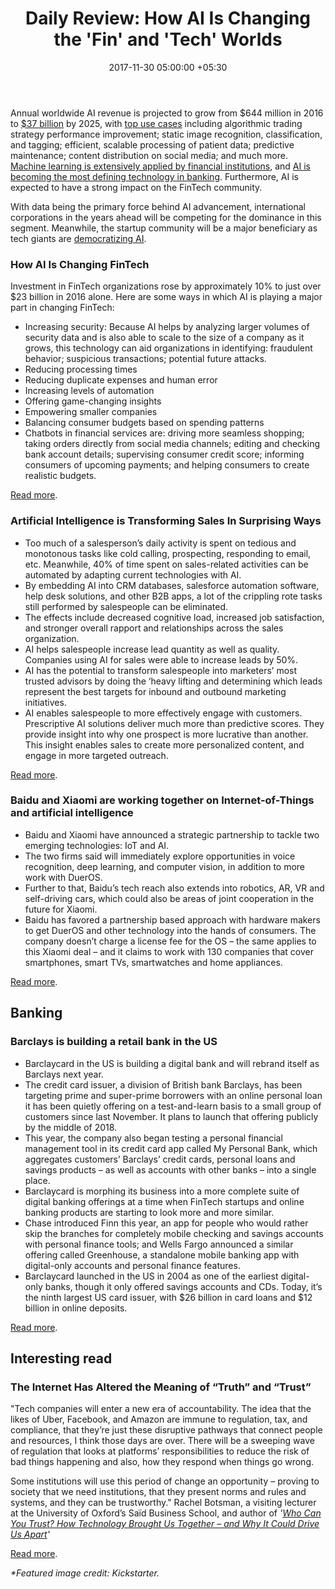 ﻿---
title: 'Daily Review: How AI Is Changing the ''Fin'' and ''Tech'' Worlds'
date: 2017-11-30 05:00:00 +05:30
categories:
- Artificial Intelligence
- Enabling Technologies
- Fintech
- Insights
tags:
- Artificial Intelligence
- Enabling Technologies
- Asia
- Europe
- insights
- US
Person: Elena Mesropyan
category:
- Enabling Technologies
- Artificial Intelligence
- Fintech
- Insights
Markets:
- Artificial Intelligence
- Enabling Technologies
- Asia
- Europe
- insights
- US
type: post
status: publish
layout: post
---

<p>Annual worldwide AI revenue is projected to grow from $644 million in 2016 to <a href="http://www.businesswire.com/news/home/20160825006052/en/Artificial-Intelligence-Revenue-Reach-36.8-Billion-Worldwide">$37 billion</a> by 2025, with <a href="https://www.top500.org/news/market-for-artificial-intelligence-projected-to-hit-36-billion-by-2025/">top use cases</a> including algorithmic trading strategy performance improvement; static image recognition, classification, and tagging; efficient, scalable processing of patient data; predictive maintenance; content distribution on social media; and much more. <a href="https://letstalkpayments.com/how-banks-regulators-are-applying-machine-learning/">Machine learning is extensively applied by financial institutions</a>, and <a href="https://letstalkpayments.com/ai-most-defining-technology-banking-industry/">AI is becoming the most defining technology in banking</a>. Furthermore, AI is expected to have a strong impact on the FinTech community. </p>
<p>With data being the primary force behind AI advancement, international corporations in the years ahead will be competing for the dominance in this segment. Meanwhile, the startup community will be a major beneficiary as tech giants are <a href="https://letstalkpayments.com/democratization-of-advanced-technologies-building-ai-that-can-build-ai/">democratizing AI</a>. </p>
<h3>How AI Is Changing FinTech</h3>
<p>Investment in FinTech organizations rose by approximately 10% to just over $23 billion in 2016 alone. Here are some ways in which AI is playing a major part in changing FinTech:</p>
<ul>
<li style="font-weight: 400;">Increasing security: Because AI helps by analyzing larger volumes of security data and is also able to scale to the size of a company as it grows, this technology can aid organizations in identifying: fraudulent behavior; suspicious transactions; potential future attacks.</li>
<li style="font-weight: 400;">Reducing processing times</li>
<li style="font-weight: 400;">Reducing duplicate expenses and human error</li>
<li style="font-weight: 400;">Increasing levels of automation</li>
<li style="font-weight: 400;">Offering game-changing insights</li>
<li style="font-weight: 400;">Empowering smaller companies</li>
<li style="font-weight: 400;">Balancing consumer budgets based on spending patterns</li>
<li style="font-weight: 400;">Chatbots in financial services are: driving more seamless shopping; taking orders directly from social media channels; editing and checking bank account details; supervising consumer credit score; informing consumers of upcoming payments; and helping consumers to create realistic budgets.</li>
</ul>
<p><a href="https://www.huffingtonpost.com/entry/how-ai-is-changing-fintech_us_5a1c4e9ce4b0e580b35371e0">Read more</a>.</p>
<h3>Artificial Intelligence is Transforming Sales In Surprising Ways</h3>
<ul>
<li style="font-weight: 400;">Too much of a salesperson’s daily activity is spent on tedious and monotonous tasks like cold calling, prospecting, responding to email, etc. Meanwhile, 40% of time spent on sales-related activities can be automated by adapting current technologies with AI. </li>
<li style="font-weight: 400;">By embedding AI into CRM databases, salesforce automation software, help desk solutions, and other B2B apps, a lot of the crippling rote tasks still performed by salespeople can be eliminated. </li>
<li style="font-weight: 400;">The effects include decreased cognitive load, increased job satisfaction, and stronger overall rapport and relationships across the sales organization.</li>
<li style="font-weight: 400;">AI helps salespeople increase lead quantity as well as quality. Companies using AI for sales were able to increase leads by 50%. </li>
<li style="font-weight: 400;">AI has the potential to transform salespeople into marketers’ most trusted advisors by doing the ‘heavy lifting and determining which leads represent the best targets for inbound and outbound marketing initiatives. </li>
<li style="font-weight: 400;">AI enables salespeople to more effectively engage with customers. Prescriptive AI solutions deliver much more than predictive scores. They provide insight into why one prospect is more lucrative than another. This insight enables sales to create more personalized content, and engage in more targeted outreach.</li>
</ul>
<p><a href="https://www.forbes.com/sites/falonfatemi/2017/11/28/artificial-intelligence-is-transforming-sales-in-ways-you-havent-thought-of/#7617030023a4">Read more</a>.</p>
<h3>Baidu and Xiaomi are working together on Internet-of-Things and artificial intelligence</h3>
<ul>
<li style="font-weight: 400;">Baidu and Xiaomi have announced a strategic partnership to tackle two emerging technologies: IoT and AI.</li>
<li style="font-weight: 400;">The two firms said will immediately explore opportunities in voice recognition, deep learning, and computer vision, in addition to more work with DuerOS. </li>
<li style="font-weight: 400;">Further to that, Baidu’s tech reach also extends into robotics, AR, VR and self-driving cars, which could also be areas of joint cooperation in the future for Xiaomi.</li>
<li style="font-weight: 400;">Baidu has favored a partnership based approach with hardware makers to get DuerOS and other technology into the hands of consumers. The company doesn’t charge a license fee for the OS – the same applies to this Xiaomi deal – and it claims to work with 130 companies that cover smartphones, smart TVs, smartwatches and home appliances.</li>
</ul>
<p><a href="https://techcrunch.com/2017/11/27/xiaomi-baidu-iot-ai/">Read more</a>. </p>
<h2>Banking</h2>
<h3>Barclays is building a retail bank in the US</h3>
<ul>
<li style="font-weight: 400;">Barclaycard in the US is building a digital bank and will rebrand itself as Barclays next year.</li>
<li style="font-weight: 400;">The credit card issuer, a division of British bank Barclays, has been targeting prime and super-prime borrowers with an online personal loan it has been quietly offering on a test-and-learn basis to a small group of customers since last November. It plans to launch that offering publicly by the middle of 2018. </li>
<li style="font-weight: 400;">This year, the company also began testing a personal financial management tool in its credit card app called My Personal Bank, which aggregates customers’ Barclays’ credit cards, personal loans and savings products – as well as accounts with other banks – into a single place. </li>
<li style="font-weight: 400;">Barclaycard is morphing its business into a more complete suite of digital banking offerings at a time when FinTech startups and online banking products are starting to look more and more similar. </li>
<li style="font-weight: 400;">Chase introduced Finn this year, an app for people who would rather skip the branches for completely mobile checking and savings accounts with personal finance tools; and Wells Fargo announced a similar offering called Greenhouse, a standalone mobile banking app with digital-only accounts and personal finance features.</li>
<li style="font-weight: 400;">Barclaycard launched in the US in 2004 as one of the earliest digital-only banks, though it only offered savings accounts and CDs. Today, it’s the ninth largest US card issuer, with $26 billion in card loans and $12 billion in online deposits.</li>
</ul>
<p><a href="http://www.tearsheet.co/data/barclays-is-building-a-retail-bank-in-the-us?utm_source=digiday.com&amp;utm_medium=referral&amp;utm_campaign=digidaydis&amp;utm_content=macheel-barclays-is-building-a-retail-bank-in-the-us">Read more</a>.</p>
<h2>Interesting read</h2>
<h3>The Internet Has Altered the Meaning of “Truth” and “Trust”</h3>
<p>"Tech companies will enter a new era of accountability. The idea that the likes of Uber, Facebook, and Amazon are immune to regulation, tax, and compliance, that they’re just these disruptive pathways that connect people and resources, I think those days are over. There will be a sweeping wave of regulation that looks at platforms’ responsibilities to reduce the risk of bad things happening and also, how they respond when things go wrong.</p>
<p>Some institutions will use this period of change an opportunity – proving to society that we need institutions, that they present norms and rules and systems, and they can be trustworthy." Rachel Botsman, a visiting lecturer at the University of Oxford’s Saïd Business School, and author of <i>'</i><a href="https://www.amazon.com/Who-Can-You-Trust-Technology/dp/1541773675"><i>Who Can You Trust? How Technology Brought Us Together – and Why It Could Drive Us Apart</i></a><i>'</i></p>
<p><a href="https://futurism.com/who-can-you-trust/">Read more</a>. </p>
<p><i>*Featured image credit: Kickstarter.</i></p>
